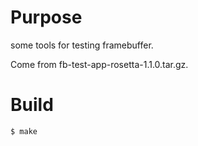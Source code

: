 # Purpose
some tools for testing framebuffer. 

Come from fb-test-app-rosetta-1.1.0.tar.gz. 

# Build
```
$ make 
```